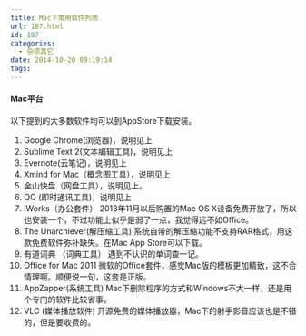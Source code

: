 ```yaml
---
title: Mac下常用软件列表
url: 187.html
id: 187
categories:
  - 杂项其它
date: 2014-10-20 09:19:14
tags:
---
```


#### Mac平台

以下提到的大多数软件均可以到AppStore下载安装。

1.  Google Chrome(浏览器)，说明见上
2.  Sublime Text 2(文本编辑工具)，说明见上
3.  Evernote(云笔记)，说明见上
4.  Xmind for Mac（概念图工具），说明见上
5.  金山快盘（网盘工具），说明见上。
6.  QQ (即时通讯工具)，说明见上
7.  iWorks（办公套件） 2013年11月以后购置的Mac OS X设备免费开放了，所以也安装一个，不过功能上似乎是弱了一点，我觉得远不如Office。
8.  The Unarchiever(解压缩工具) 系统自带的解压缩功能不支持RAR格式，用这款免费软件弥补缺失。在Mac App Store可以下载。
9.  有道词典 （词典工具） 遇到不认识的单词查一记。
10.  Office for Mac 2011 微软的Office套件，感觉Mac版的模板更加精致，这不合情理啊。顺便说一句，这套是正版。
11.  AppZapper(系统工具) Mac下删除程序的方式和Windows不大一样，还是用个专门的软件比较省事。
12.  VLC (媒体播放软件) 开源免费的媒体播放器，Mac下的射手影音应该也是不错的，但是要收费的。